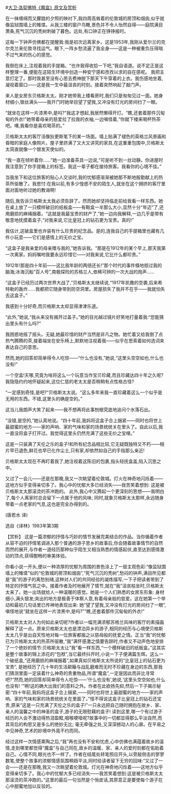 #[大卫·洛契佛特《魔盒》原文及赏析](https://www.vrrw.net/wx/15505.html)

在一抹缠绵而又朦胧的夕照的映衬下,我四周高耸着的伦敦城的房顶和烟囱,似乎就像监狱围墙上的雉堞。从我三楼的窗户鸟瞰,景色并不令人怡然自得——庭院满目萧条,死气沉沉的秃树刺破了暮色。远处,有口钟正在铮铮报时。

这每一下钟声仿佛都在提醒我:我是初次远离家乡。这是1953年,我刚从爱尔兰的克尔克兰来伦敦寻找运气。眼下,一阵乡愁流遍了我全身——这是一种被重负压得喘不过气来的伤心的感觉。

我倒在床上,注视着我的手提箱。“也许我得收拾一下吧,”我自语道。说不定正是这样整理一番,便能在这陌生环境中创造一种安宁感和孜孜以求的自在感呢。 我把主意打定了。那时我甚至没有心思去费神脱下那天下午穿着的上衣。我伤感地坐着,凝视着窗口——这是我一生中最沮丧的时刻。接着突然响起了敲门声。

来人是女房东贝格斯太太。刚才她带我上楼看房时,我们只是匆匆见过一面。她身材细小,银丝满头——我开门时她举目望了望我,又冲没有灯光的房间扫了一眼。

“就坐在这样一片漆黑中,是吗?”我这才想起,我居然懒得开灯。“瞧,还套着那件沉甸甸的外衣!”她带着母亲的慈爱拉了拉我的衣袖,一边嗔怪着,“你就下楼来喝杯热茶吧。噢,我看你是喜欢喝茶的。”

贝格斯太太的客厅活像狄更斯笔下的某一场面。墙上贴满了褪色的英格兰风景画和昏暗的家庭人像照片。屋子里挤满了又大又讲究的家具,在这重重包围中,贝格斯太太简直就像一个银发天使似的。

“我一直在倾听着你……”她一边准备茶具一边说,“可是听不到一丝动静。你进屋时我注意到了你手提箱上的标签。我这一辈子都在接待旅客。我看你的心境不佳。”

当我坐下和这位旅客的贴心人交谈时,我的忧郁感渐渐被她那不断地殷勤献上的热茶所驱散了。我思忖:在我以前,有多少惶惑不安的陌生人,就坐在这个拥挤的客厅里面对面地听过她的教诲啊!

随后,我告诉贝格斯太太我必须告辞了。然而她却坚持临走前给我看一样东西。她在桌上放了一只模样破旧的纸板盒——有鞋盒一半那么大小,显然十分“年迈”了,还用磨损的麻绳捆着。“这就是我最宝贵的财产了,”她一边向我解释,一边几乎是带有敬意地抚摸着盒子,“对我来说,它比皇冠上的钻石更为宝贵。真的!”

我估计,这破盒里也许装有什么珍贵的纪念品。是的,连我自己的手提箱里也藏有几件小玩意——它们是感情上的无价之宝。

“这盒子是我亲爱的母亲赠与我的,”她告诉我。“那是在1912年的某个早上,那天我第一次离家。妈妈嘱咐我要永远珍惜它——对我来说,它比什么都珍贵。”

1912年!那是四十年前——这比我年龄的两倍还长!”那个时代的事件倏地掠过我的脑海;冰海沉船“百人号”,南极探险的苏格兰人,依稀可辨的一次大战的炮声……

“这盒子已经历过两次世界大战了,”贝格斯太太继续说,“1917年凯撒的空袭,后来希特勒的轰炸……我都把它随身带到防空洞里。房屋损失了我并不在乎——我就怕失去这盒子。”

我感到十分好奇,而贝格斯太太却显得津津乐道。

“此外,”她说,“我从来没有揭开过盖子。”她的目光越过镜片好笑地打量着我:“您能猜出里头有什么吗?”

我困惑地摇了摇头。无疑,她最珍惜的财产当然是非凡之物。她忙着又给我倒了点热气腾腾的茶,接着端坐在安乐椅上,默默地注视着我——似乎在思索着如何选词来表达自己的意思。

然而,她的回答却简单得令人吃惊——“什么也没有,”她说,“这里头空空如也,什么也没有!”

一个空盒!天哪,究竟为啥将这么一个玩意当作宝贝珍藏,而且珍藏达四十年之久呢? 我隐隐约约地怀疑起来,这位仁慈的老太太是否稍稍有点性格古怪?

“一定感到奇怪,是吧?”贝格斯太太说。“这么多年来我一直珍藏着这么一个似乎是无用的东西。不错,这里头的确是空的。”

这当儿我朗声大笑了起来——我不想再将此事刨根究底地追问个水落石出。

“没错,是空的,”她认真地说。“四十年前,我妈将这盒子合上捆紧——同时也将世上最甜蜜的地方——家的声响、家的气味和家的场景统统关在里头了。自此以后,我一直没将盒子打开过。我觉得这里头仍然充满了这些无价之宝哩。”

这是一只装满了天伦之乐的盒子!和所有纪念品相比较,它无疑既独特又不朽——相片早已退色,鲜花也早已化作尘土,只有家,却依然如自己的手指那么亲近!

贝格斯太太现在不再盯着我了,她注视着这陈旧的包裹,指头轻抚盒盖,陷入沉思之中。

又过了一会儿——还是在那晚,我又一次眺望着伦敦城。灯火在神奇地闪烁着——这地方似乎变得亲切多了。我心中的忧郁大多已经消失——我苦笑着想到: 这是被贝格斯太太那滚烫的茶冲跑的。 此外,我心中又腾起一个更深刻的思想——我明白了,每个人离家时总会留下一点属于他的风味; 同时,就象贝格斯太太那样,永远随身带着一点老家的气息,这也是完全办得到的。

(唐若水 译)

选自《译林》1983年第3期



【赏析】 这是一篇浓郁的抒情与巧妙的情节发展完美结合的作品。当你循着作者从容不迫的抒情笔调进入那个普通的游子思乡的故事后,你会随着故事情节的自然而然的展开,与作者一道经历那种似乎陌生又相当熟悉的情感起伏,直至达到感情激动的顶点,获得酣畅的审美体验。

你看小说一开头,便以一种浓厚的忧郁为周围的景色涂上了一层主观色彩:“像监狱围墙上的雉堞”似的“伦敦城的房顶和烟囱”,“死气沉沉的秃树”,愁闷的钟声,满目所见都是“我”的游子的离愁别绪,这种对人们的共同经验的凝炼描写,一下子把读者带到了特定的抒情气氛之中。接着作者及时地展开了情节,就在“我”沮丧枯坐时,贝格斯太太来了。她一出场就给人一种温暖的感觉。她是一个人们熟悉的女房东形象: 身材细小,满头银发;突出的地方是极善于体察人意,有着母亲般的慈爱。这在她第一个举动和最初几句话里已传神地表现出来: 她“望了望我,又冲没有灯光的房间扫了一眼”,嗔怪地说“就坐在这样一片漆黑中,是吗?”“瞧,还套着那件沉甸甸的外衣!”

贝格斯太太对人为何如此亲切呢?作者以一幅充满浓郁苏格兰风味的客厅的素描画解释了这一点。原来贝格斯太太也是漂泊异乡的游子,相同的经历与心境使贝格斯太太几乎是出自天性地对每一位旅客都报之以慈母般的抚爱之情。正当“我”的忧郁已为贝格斯太太的热茶所驱散,“我”满怀感激之情要告辞时,作者又不动声色地安排了一个绝妙的情节:贝格斯太太让“我”看一样东西,“一个模样破旧的纸板盒。”这其实是整个故事的锦上添花的“包袱”,当它最终抖开时,小说一下子便满篇生辉。这么一个破纸盒,“还用磨损的麻绳捆着”,如果真如贝格斯太太所说的“比皇冠上的钻石更为宝贵”, 是她经历了几十年的生活颠簸与战乱磨难而无时不珍藏在身边的东西,那我们猜测里面一定装着什么神奇的贵重物品,所谓“魔盒”,一定是因此而非比寻常吧?“然而,她的回答却简单得令人吃惊——‘什么也没有’,她说,‘这里头空空如也,什么也没有! ’”啊!这的确大出我们的意料之外。作者在此欲扬先抑,然后一下子揭示秘密:“四十年前,我妈将这盒子合上捆紧,——同时也将世上最甜蜜的地方——家的声响、家的气味和家的场景统统关在里面了。”怪不得说这盒子比皇冠上的钻石还宝贵,原来“这是一只充满了天伦之乐的盒子!”一只永远把自己随时拥抱在故乡、家、亲人的温馨之中的神圣的盒子,游子的无限慰藉的盒子! 读到这里,哪一个有过游子经历的人会不激动得热泪盈眶,咽喉哽噎呢?故事中的一切都显得那么平淡自然,而其背后的构思又是多么的绝妙无比; 毫无牵强之处,又深深撼动人的心扉。在平易之中见神奇,艺术的妙境中外竟不约而同。

经过这样一次情感熏陶之后,“我”再也没有不安和忧虑,心中仿佛也满蕴着故乡的温情,走到哪里都觉得“魔盒”与自己同在,故乡的温暖、家、亲人的爱时刻都在佑助着自己。心情不同,眼光也不一样了。作者在结尾处转笔照应开头,以旁敲侧击的寥寥数笔,使整个故事的浓郁情感氛围稍趋平淡,同时给读者留下无穷的回味:“又过了一会——还是在那晚,我又一次眺望着伦敦城。灯光在神奇地闪烁着——这地方似乎变得亲切多了。我心中的忧郁大多已经消失——我苦笑着想到:这是被贝格斯太太那滚烫的茶冲跑的。”这里的最后一句当然是个俏皮话,其原意正是要使每个游子在心中甜蜜地加以反驳的。

